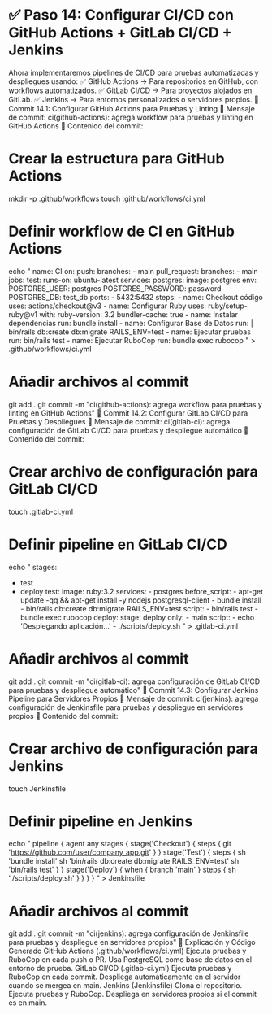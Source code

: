 # ✅ Paso 14: Configurar CI/CD con GitHub Actions + GitLab CI/CD + Jenkins

Ahora implementaremos pipelines de CI/CD para pruebas automatizadas y despliegues usando:
✅ GitHub Actions → Para repositorios en GitHub, con workflows automatizados.
✅ GitLab CI/CD → Para proyectos alojados en GitLab.
✅ Jenkins → Para entornos personalizados o servidores propios.
📌 Commit 14.1: Configurar GitHub Actions para Pruebas y Linting
🔹 Mensaje de commit:
ci(github-actions): agrega workflow para pruebas y linting en GitHub Actions
🔹 Contenido del commit:
# Crear la estructura para GitHub Actions
mkdir -p .github/workflows
touch .github/workflows/ci.yml
# Definir workflow de CI en GitHub Actions
echo "
name: CI
on:
push:
branches: - main
pull_request:
branches: - main
jobs:
test:
runs-on: ubuntu-latest
services:
postgres:
image: postgres
env:
POSTGRES_USER: postgres
POSTGRES_PASSWORD: password
POSTGRES_DB: test_db
ports: - 5432:5432
    steps:
      - name: Checkout código
        uses: actions/checkout@v3
      - name: Configurar Ruby
        uses: ruby/setup-ruby@v1
        with:
          ruby-version: 3.2
          bundler-cache: true
      - name: Instalar dependencias
        run: bundle install
      - name: Configurar Base de Datos
        run: |
          bin/rails db:create db:migrate RAILS_ENV=test
      - name: Ejecutar pruebas
        run: bin/rails test
      - name: Ejecutar RuboCop
        run: bundle exec rubocop
" > .github/workflows/ci.yml
# Añadir archivos al commit
git add .
git commit -m "ci(github-actions): agrega workflow para pruebas y linting en GitHub Actions"
📌 Commit 14.2: Configurar GitLab CI/CD para Pruebas y Despliegues
🔹 Mensaje de commit:
ci(gitlab-ci): agrega configuración de GitLab CI/CD para pruebas y despliegue automático
🔹 Contenido del commit:
# Crear archivo de configuración para GitLab CI/CD
touch .gitlab-ci.yml
# Definir pipeline en GitLab CI/CD
echo "
stages:
- test
- deploy
test:
image: ruby:3.2
services: - postgres
before_script: - apt-get update -qq && apt-get install -y nodejs postgresql-client - bundle install - bin/rails db:create db:migrate RAILS_ENV=test
script: - bin/rails test - bundle exec rubocop
deploy:
stage: deploy
only: - main
script: - echo 'Desplegando aplicación...' - ./scripts/deploy.sh
" > .gitlab-ci.yml
# Añadir archivos al commit
git add .
git commit -m "ci(gitlab-ci): agrega configuración de GitLab CI/CD para pruebas y despliegue automático"
📌 Commit 14.3: Configurar Jenkins Pipeline para Servidores Propios
🔹 Mensaje de commit:
ci(jenkins): agrega configuración de Jenkinsfile para pruebas y despliegue en servidores propios
🔹 Contenido del commit:
# Crear archivo de configuración para Jenkins
touch Jenkinsfile
# Definir pipeline en Jenkins
echo "
pipeline {
agent any
    stages {
        stage('Checkout') {
            steps {
                git 'https://github.com/user/company_app.git'
            }
        }
        stage('Test') {
            steps {
                sh 'bundle install'
                sh 'bin/rails db:create db:migrate RAILS_ENV=test'
                sh 'bin/rails test'
            }
        }
        stage('Deploy') {
            when {
                branch 'main'
            }
            steps {
                sh './scripts/deploy.sh'
            }
        }
    }
}
" > Jenkinsfile
# Añadir archivos al commit
git add .
git commit -m "ci(jenkins): agrega configuración de Jenkinsfile para pruebas y despliegue en servidores propios"
📝 Explicación y Código Generado
GitHub Actions (.github/workflows/ci.yml)
    Ejecuta pruebas y RuboCop en cada push o PR.
    Usa PostgreSQL como base de datos en el entorno de prueba.
GitLab CI/CD (.gitlab-ci.yml)
    Ejecuta pruebas y RuboCop en cada commit.
    Despliega automáticamente en el servidor cuando se mergea en main.
Jenkins (Jenkinsfile)
    Clona el repositorio.
    Ejecuta pruebas y RuboCop.
    Despliega en servidores propios si el commit es en main.
